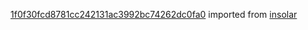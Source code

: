 [1f0f30fcd8781cc242131ac3992bc74262dc0fa0](https://github.com/insolar/insolar/commit/1f0f30fcd8781cc242131ac3992bc74262dc0fa0) imported from [insolar](https://github.com/insolar/insolar)
